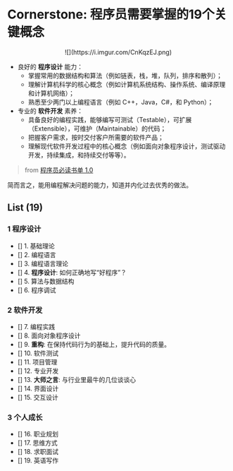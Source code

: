 # Cornerstone: 程序员需要掌握的19个关键概念


<center> ![](https://i.imgur.com/CnKqzEJ.png)
</center>

> 
* 良好的 **程序设计** 能力：
	* 掌握常用的数据结构和算法（例如链表，栈，堆，队列，排序和散列）；
	* 理解计算机科学的核心概念（例如计算机系统结构、操作系统、编译原理和计算机网络）；
	* 熟悉至少两门以上编程语言（例如 C++，Java，C#，和 Python）；
* 专业的 **软件开发** 素养：
	* 具备良好的编程实践，能够编写可测试（Testable），可扩展（Extensible），可维护（Maintainable）的代码；
	* 把握客户需求，按时交付客户所需要的软件产品；
	* 理解现代软件开发过程中的核心概念（例如面向对象程序设计，测试驱动开发，持续集成，和持续交付等等）。
> 
> from  [程序员必读书单 1.0](http://lucida.me/blog/developer-reading-list/)

简而言之，能用编程解决问题的能力，知道并内化过去优秀的做法。
	
## List (19)

### 1 程序设计                                     

* [] 1. 基础理论
* [] 2. 编程语言
* [] 3. 编程语言理论
* [] 4. **程序设计**: 如何正确地写“好程序”？
* [] 5. 算法与数据结构
* [] 6. 程序调试

### 2 软件开发                                                    

* [] 7. 编程实践 
* [] 8. 面向对象程序设计
* [] 9. **重构**: 在保持代码行为的基础上，提升代码的质量。
* [] 10. 软件测试
* [] 11. 项目管理
* [] 12. 专业开发
* [] 13. **大师之言**: 与行业里最牛的几位谈谈心
* [] 14. 界面设计
* [] 15. 交互设计


### 3 个人成长 
               
* [] 16. 职业规划
* [] 17. 思维方式
* [] 18. 求职面试
* [] 19. 英语写作